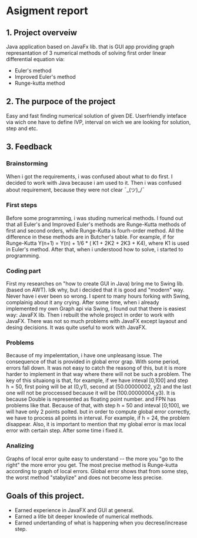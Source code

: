 # Asigment report

## **1. Project overveiw**
Java application based on JavaFx lib. that is GUI app providing graph represantation of 3 numerical methods of solving first order linear differential equation via:
- Euler's method
- Improved Euler's method
- Runge-kutta method

## **2. The purpoce of the project**
Easy and fast finding numerical solution of given DE. Userfriendly inteface via wich one have to define IVP, interval on wich we are looking for solution, step and etc.

## **3. Feedback**

### Brainstorming
When i got the requirements, i was confused about what to do first. I decided to work with Java because i am used to it.
Then i was confused about requirement, because they were not clear ¯\_(ツ)_/¯

### First steps
Before some programming, i was studing numerical methods. I found out that all Euler's and Improved Euler's methods are Runge-Kutta methods of first and second orders, while Runge-Kutta is fourh-order method. All the difference in these methods are in Butcher's table.
For example, if for Runge-Kutta Y(n+1) = Y(n) + 1/6 * ( K1 + 2K2 + 2K3 + K4), where K1 is used in Euler's method.
After that, when i understood how to solve, i started to programming.

### Coding part
First my researches on "how to create GUI in Java) bring me to Swing lib.(based on AWT). Idk why, but i decided that it is good and "modern" way. Never have i ever been so wrong. I spent to many hours forking with Swing, complainig about it any crying. After some time, when i already implemented my own Graph api via Swing, i found out that there is easiest way: JavaFX lib. Then i rebuilt the whole project in order to work with JavaFX. There was not so much problems with JavaFX except layaout and desing decisions. It was quite useful to work with JavaFX.

### Problems
Because of my impelemtation, i have one unpleasang issue.
The consequence of that is provided in global error grap. With some period, errors fall down. It was not easy to catch the reasong of this, but it is more harder to implement in that way where there will not be such a problem.
The key of this situaiong is that, for example, if we have inteval [0,100] and step h = 50, first poing will be at (0,y1), second at (50.00000002, y2) and the last one will not be proccessed because it will be (100.00000004,y3). It is because Double is represented as floating point number. and FPN has problems like that.
Because of that, with step h = 50 and inteval [0;100], we will have only 2 points polted. but in order to compute global error correctly, we have to process all points in interval. For example, if h = 24, the problem disappear. 
Also, it is important to mention that my global error is max local error with certain step.
After some time i fixed it.

### Analizing
Graphs of local error quite easy to understand -- the more you "go to the right" the more error you get. The most precise method is Runge-kutta according to graph of local errors.
Global error shows that from some step, the worst method "stabylize" and does not become less precise.

## Goals of this project.
- Earned experience in JavaFX and GUI at general.
- Earned a litle bit deeper knowlede of numerical methods.
- Earned undertanding of what is happening when you decrese/increase step.









